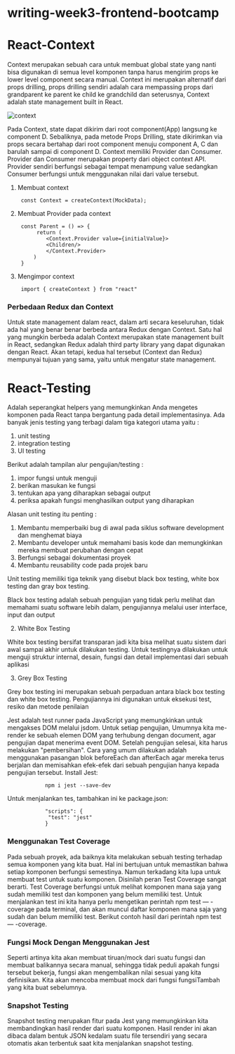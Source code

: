 # writing-week3-frontend-bootcamp

# React-Context

Context merupakan sebuah cara untuk membuat global state yang nanti bisa digunakan di semua level komponen tanpa harus mengirim props ke lower level component secara manual. Context ini merupakan alternatif dari props drilling, props drilling sendiri adalah cara mempassing props dari grandparent ke parent ke child ke grandchild dan seterusnya, Context adalah state management built in React.

![context](https://storage.googleapis.com/kotakode-prod-public/images/cfe2535c-4002-49d7-8f9f-3a8921a0f0a4-Context-API-vs-Props-Drilling.png)

Pada Context, state dapat dikirim dari root component(App) langsung ke component D. Sebaliknya, pada metode Props Drilling, state dikirimkan via props secara bertahap dari root component menuju component A, C dan barulah sampai di component D. Context memiliki Provider dan Consumer. Provider dan Consumer merupakan property dari object context API. Provider sendiri berfungsi sebagai tempat menampung value sedangkan Consumer berfungsi untuk menggunakan nilai dari value tersebut.
1. Membuat context

        const Context = createContext(MockData);

2. Membuat Provider pada context

        const Parent = () => {
             return (
                <Context.Provider value={initialValue}>
                <Children/>
                </Context.Provider>
            )
        }

3. Mengimpor context


        import { createContext } from "react"

### Perbedaan Redux dan Context

Untuk state management dalam react, dalam arti secara keseluruhan, tidak ada hal yang benar benar berbeda antara Redux dengan Context. Satu hal yang mungkin berbeda adalah Context merupakan state management built in React, sedangkan Redux adalah third party library yang dapat digunakan dengan React. Akan tetapi, kedua hal tersebut (Context dan Redux) mempunyai tujuan yang sama, yaitu untuk mengatur state management. 


# React-Testing

Adalah seperangkat helpers yang memungkinkan Anda mengetes komponen pada React tanpa bergantung pada detail implementasinya. Ada banyak jenis testing yang terbagi dalam tiga kategori utama yaitu :

1. unit testing
2. integration testing
3. UI testing

Berikut adalah tampilan alur pengujian/testing :

1. impor fungsi untuk menguji
2. berikan masukan ke fungsi
3. tentukan apa yang diharapkan sebagai output
4. periksa apakah fungsi menghasilkan output yang diharapkan

 Alasan unit testing itu penting :
 
1. Membantu memperbaiki bug di awal pada siklus software development dan menghemat biaya
2. Membantu developer untuk memahami basis kode dan memungkinkan mereka membuat perubahan dengan cepat
3. Berfungsi sebagai dokumentasi proyek
4. Membantu reusability code pada projek baru

Unit testing memiliki tiga teknik yang disebut black box testing, white box testing dan gray box testing.

Black box testing adalah sebuah pengujian yang tidak perlu melihat dan memahami suatu software lebih dalam, pengujiannya melalui user interface, input dan output

2. White Box Testing

White box testing bersifat transparan jadi kita bisa melihat suatu sistem dari awal sampai akhir untuk dilakukan testing. Untuk testingnya dilakukan untuk menguji struktur internal, desain, fungsi dan detail implementasi dari sebuah aplikasi

3. Grey Box Testing

Grey box testing ini merupakan sebuah perpaduan antara black box testing dan white box testing. Pengujiannya ini digunakan untuk eksekusi test, resiko dan metode penilaian

Jest adalah test runner pada JavaScript yang memungkinkan untuk mengakses DOM melalui jsdom. Untuk setiap pengujian, Umumnya kita me-render ke sebuah elemen DOM yang terhubung dengan document, agar pengujian dapat menerima event DOM. Setelah pengujian selesai, kita harus melakukan "pembersihan". Cara yang umum dilakukan adalah menggunakan pasangan blok beforeEach dan afterEach agar mereka terus berjalan dan memisahkan efek-efek dari sebuah pengujian hanya kepada pengujian tersebut. Install Jest:


                npm i jest --save-dev

Untuk menjalankan tes, tambahkan ini ke package.json:


                "scripts": {
                 "test": "jest"
                }                
                
 ### Menggunakan Test Coverage
 
Pada sebuah proyek, ada baiknya kita melakukan sebuah testing terhadap semua komponen yang kita buat. Hal ini bertujuan untuk memastikan bahwa setiap komponen berfungsi semestinya. Namun terkadang kita lupa untuk membuat test untuk suatu komponen. Disinilah peran Test Coverage sangat berarti. Test Coverage berfungsi untuk melihat komponen mana saja yang sudah memiliki test dan komponen yang belum memiliki test. Untuk menjalankan test ini kita hanya perlu mengetikan perintah npm test — -coverage pada terminal, dan akan muncul daftar komponen mana saja yang sudah dan belum memiliki test. Berikut contoh hasil dari perintah npm test — -coverage.

### Fungsi Mock Dengan Menggunakan Jest

Seperti artinya kita akan membuat tiruan/mock dari suatu fungsi dan membuat balikannya secara manual, sehingga tidak peduli apakah fungsi tersebut bekerja, fungsi akan mengembalikan nilai sesuai yang kita definisikan. Kita akan mencoba membuat mock dari fungsi fungsiTambah yang kita buat sebelumnya. 

### Snapshot Testing

Snapshot testing merupakan fitur pada Jest yang memungkinkan kita membandingkan hasil render dari suatu komponen. Hasil render ini akan dibaca dalam bentuk JSON kedalam suatu file tersendiri yang secara otomatis akan terbentuk saat kita menjalankan snapshot testing. 

                
